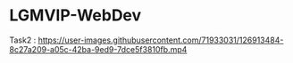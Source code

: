 # LGMVIP-WebDev

Task2 : https://user-images.githubusercontent.com/71933031/126913484-8c27a209-a05c-42ba-9ed9-7dce5f3810fb.mp4
